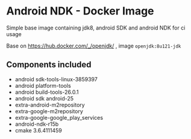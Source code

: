# Android NDK - Docker Image

Simple base image containing jdk8, android SDK and android NDK for ci usage

Base on https://hub.docker.com/_/openjdk/ , image `openjdk:8u121-jdk`

## Components included
* android sdk-tools-linux-3859397
* android platform-tools
* android build-tools-26.0.1
* android sdk android-25
* extra-android-m2repository
* extra-google-m2repository
* extra-google-google_play_services
* android-ndk-r15b
* cmake 3.6.4111459
